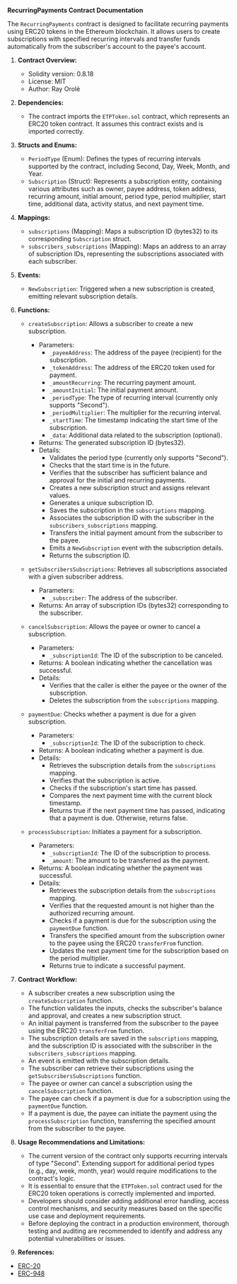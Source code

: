 **RecurringPayments Contract Documentation**

The `RecurringPayments` contract is designed to facilitate recurring payments using ERC20 tokens in the Ethereum blockchain. It allows users to create subscriptions with specified recurring intervals and transfer funds automatically from the subscriber's account to the payee's account.

1. **Contract Overview:**

   - Solidity version: 0.8.18
   - License: MIT
   - Author: Ray Orolé

2. **Dependencies:**

   - The contract imports the `ETPToken.sol` contract, which represents an ERC20 token contract. It assumes this contract exists and is imported correctly.

3. **Structs and Enums:**

   - `PeriodType` (Enum): Defines the types of recurring intervals supported by the contract, including Second, Day, Week, Month, and Year.
   - `Subscription` (Struct): Represents a subscription entity, containing various attributes such as owner, payee address, token address, recurring amount, initial amount, period type, period multiplier, start time, additional data, activity status, and next payment time.

4. **Mappings:**

   - `subscriptions` (Mapping): Maps a subscription ID (bytes32) to its corresponding `Subscription` struct.
   - `subscribers_subscriptions` (Mapping): Maps an address to an array of subscription IDs, representing the subscriptions associated with each subscriber.

5. **Events:**

   - `NewSubscription`: Triggered when a new subscription is created, emitting relevant subscription details.

6. **Functions:**

   - `createSubscription`: Allows a subscriber to create a new subscription.

     - Parameters:
       - `_payeeAddress`: The address of the payee (recipient) for the subscription.
       - `_tokenAddress`: The address of the ERC20 token used for payment.
       - `_amountRecurring`: The recurring payment amount.
       - `_amountInitial`: The initial payment amount.
       - `_periodType`: The type of recurring interval (currently only supports "Second").
       - `_periodMultiplier`: The multiplier for the recurring interval.
       - `_startTime`: The timestamp indicating the start time of the subscription.
       - `_data`: Additional data related to the subscription (optional).
     - Returns: The generated subscription ID (bytes32).
     - Details:
       - Validates the period type (currently only supports "Second").
       - Checks that the start time is in the future.
       - Verifies that the subscriber has sufficient balance and approval for the initial and recurring payments.
       - Creates a new subscription struct and assigns relevant values.
       - Generates a unique subscription ID.
       - Saves the subscription in the `subscriptions` mapping.
       - Associates the subscription ID with the subscriber in the `subscribers_subscriptions` mapping.
       - Transfers the initial payment amount from the subscriber to the payee.
       - Emits a `NewSubscription` event with the subscription details.
       - Returns the subscription ID.

   - `getSubscribersSubscriptions`: Retrieves all subscriptions associated with a given subscriber address.

     - Parameters:
       - `_subscriber`: The address of the subscriber.
     - Returns: An array of subscription IDs (bytes32) corresponding to the subscriber.

   - `cancelSubscription`: Allows the payee or owner to cancel a subscription.

     - Parameters:
       - `_subscriptionId`: The ID of the subscription to be canceled.
     - Returns: A boolean indicating whether the cancellation was successful.
     - Details:
       - Verifies that the caller is either the payee or the owner of the subscription.
       - Deletes the subscription from the `subscriptions` mapping.

   - `paymentDue`: Checks whether a payment is due for a given subscription.

     - Parameters:
       - `_subscriptionId`: The ID of the subscription to check.
     - Returns: A boolean indicating whether a payment is due.
     - Details:
       - Retrieves the subscription details from the `subscriptions` mapping.
       - Verifies that the subscription is active.
       - Checks if the subscription's start time has passed.
       - Compares the next payment time with the current block timestamp.
       - Returns true if the next payment time has passed, indicating that a payment is due. Otherwise, returns false.

   - `processSubscription`: Initiates a payment for a subscription.
     - Parameters:
       - `_subscriptionId`: The ID of the subscription to process.
       - `_amount`: The amount to be transferred as the payment.
     - Returns: A boolean indicating whether the payment was successful.
     - Details:
       - Retrieves the subscription details from the `subscriptions` mapping.
       - Verifies that the requested amount is not higher than the authorized recurring amount.
       - Checks if a payment is due for the subscription using the `paymentDue` function.
       - Transfers the specified amount from the subscription owner to the payee using the ERC20 `transferFrom` function.
       - Updates the next payment time for the subscription based on the period multiplier.
       - Returns true to indicate a successful payment.

7. **Contract Workflow:**

   - A subscriber creates a new subscription using the `createSubscription` function.
   - The function validates the inputs, checks the subscriber's balance and approval, and creates a new subscription struct.
   - An initial payment is transferred from the subscriber to the payee using the ERC20 `transferFrom` function.
   - The subscription details are saved in the `subscriptions` mapping, and the subscription ID is associated with the subscriber in the `subscribers_subscriptions` mapping.
   - An event is emitted with the subscription details.
   - The subscriber can retrieve their subscriptions using the `getSubscribersSubscriptions` function.
   - The payee or owner can cancel a subscription using the `cancelSubscription` function.
   - The payee can check if a payment is due for a subscription using the `paymentDue` function.
   - If a payment is due, the payee can initiate the payment using the `processSubscription` function, transferring the specified amount from the subscriber to the payee.

8. **Usage Recommendations and Limitations:**

   - The current version of the contract only supports recurring intervals of type "Second". Extending support for additional period types (e.g., day, week, month, year) would require modifications to the contract's logic.
   - It is essential to ensure that the `ETPToken.sol` contract used for the ERC20 token operations is correctly implemented and imported.
   - Developers should consider adding additional error handling, access control mechanisms, and security measures based on the specific use case and deployment requirements.
   - Before deploying the contract in a production environment, thorough testing and auditing are recommended to identify and address any potential vulnerabilities or issues.

9. **References:**

- [ERC-20](https://eips.ethereum.org/EIPS/eip-20)
- [ERC-948](https://github.com/sb777/erc-948-draft/issues/1)
